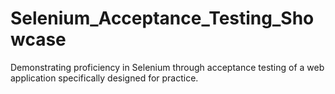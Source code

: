 # Selenium_Acceptance_Testing_Showcase
 Demonstrating proficiency in Selenium through acceptance testing of a web application specifically designed for practice.
